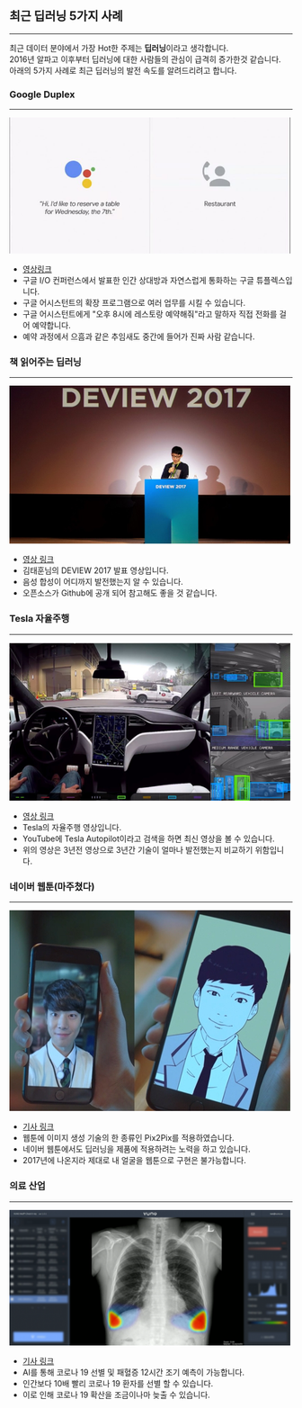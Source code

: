 ## 최근 딥러닝 5가지 사례

---
최근 데이터 분야에서 가장 Hot한 주제는 **딥러닝**이라고 생각합니다.  
2016년 알파고 이후부터 딥러닝에 대한 사람들의 관심이 급격히 증가한것 같습니다.  
아래의 5가지 사례로 최근 딥러닝의 발전 속도를 알려드리려고 합니다.  

### Google Duplex
---
<img src="./img/GoogleDuplex.png" width="500px">

- [영상링크](https://www.youtube.com/watch?v=D5VN56jQMWM&t=167s)
- 구글 I/O 컨퍼런스에서 발표한 인간 상대방과 자연스럽게 통화하는 구글 튜플렉스입니다.
- 구글 어시스턴트의 확장 프로그램으로 여러 업무를 시킬 수 있습니다.
- 구글 어시스턴트에게 "오후 8시에 레스토랑 예약해줘"라고 말하자 직접 전화를 걸어 예약합니다.
- 예약 과정에서 으흠과 같은 추임새도 중간에 들어가 진짜 사람 같습니다.

### 책 읽어주는 딥러닝
---
<img src="./img/BookReading.png" width="500px">

- [영상 링크](https://www.youtube.com/watch?v=klnfWhPGPRs)
- 김태훈님의 DEVIEW 2017 발표 영상입니다.
- 음성 합성이 어디까지 발전했는지 알 수 있습니다.
- 오픈소스가 Github에 공개 되어 참고해도 좋을 것 같습니다.

### Tesla 자율주행
---
<img src="./img/Tesla.png" width="500px">

- [영상 링크](https://www.youtube.com/watch?v=LskKnoWI5Ro)
- Tesla의 자율주행 영상입니다.
- YouTube에 Tesla Autopilot이라고 검색을 하면 최신 영상을 볼 수 있습니다.
- 위의 영상은 3년전 영상으로 3년간 기술이 얼마나 발전했는지 비교하기 위함입니다.

### 네이버 웹툰(마주쳤다)
---
<img src="./img/Webtoon.png" width="500px">

- [기사 링크](https://www.naverlabs.com/storyDetail/44)
- 웹툰에 이미지 생성 기술의 한 종류인 Pix2Pix를 적용하였습니다.
- 네이버 웹툰에서도 딥러닝을 제품에 적용하려는 노력을 하고 있습니다.
- 2017년에 나온지라 제대로 내 얼굴을 웹툰으로 구현은 불가능합니다.

### 의료 산업
---
<img src='./img/Covid.png' width="500px">

- [기사 링크](https://cm.asiae.co.kr/article/2020100322152301304)
- AI를 통해 코로나 19 선별 및 패혈증 12시간 조기 예측이 가능합니다.
- 인간보다 10배 빨리 코로나 19 환자를 선별 할 수 있습니다.
- 이로 인해 코로나 19 확산을 조금이나마 늦출 수 있습니다.